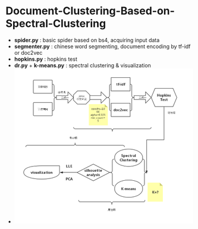 # Document-Clustering-Based-on-Spectral-Clustering
- **spider.py** : basic spider based on bs4, acquiring input data
- **segmenter.py** : chinese word segmenting, document encoding by tf-idf or doc2vec
- **hopkins.py** : hopkins test
- **dr.py** + **k-means.py** : spectral clustering & visualization
- ![](process.png)
